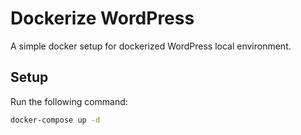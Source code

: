 # Dockerize WordPress

A simple docker setup for dockerized WordPress local environment.

## Setup
Run the following command:
```sh
docker-compose up -d
```
